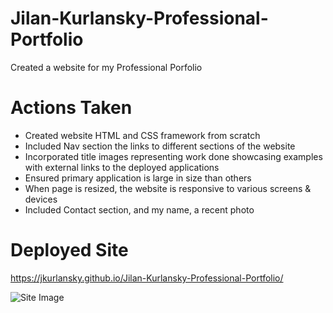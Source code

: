 # Jilan-Kurlansky-Professional-Portfolio

Created a website for my Professional Porfolio

# Actions Taken

* Created website HTML and CSS framework from scratch
* Included Nav section the links to different sections of the website
* Incorporated title images representing work done showcasing examples with external links to the deployed applications
* Ensured primary application is large in size than others
* When page is resized, the website is responsive to various screens & devices
* Included Contact section, and my name, a recent photo

# Deployed Site
https://jkurlansky.github.io/Jilan-Kurlansky-Professional-Portfolio/

![Site Image](https://user-images.githubusercontent.com/105459839/173698476-317a0d1f-2a05-4011-a01c-57a994ac737f.png)

